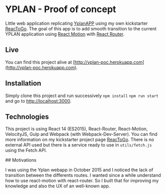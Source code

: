 # YPLAN - Proof of concept

Little web application replicating [YplanAPP](https://yplanapp.com/) using my own kickstarter [ReacToGo](https://github.com/PBRT/reactogo). The goal of this app is to add smooth transition to the current YPLAN application using [React Motion](https://github.com/chenglou/react-motion) with [React Router](https://github.com/rackt/react-router).

## Live

You can find this project alive at [http://yplan-poc.herokuapp.com](http://yplan-poc.herokuapp.com).

## Installation

Simply clone this project and run successively ```npm install``` ```npm run start``` and go to [http://localhost:3000](http://localhost:3000). 

## Technologies

This project is using React 14 (ES2015), React-Router, React-Motion, VelocityJS, Gulp and Webpack (with Webpack-Dev-Server). You can find more information on my kickstarter project page [ReacToGo](https://github.com/PBRT/reactogo). There is no external API used but there is a service ready to use in ```utils/fetch.js``` using the Fetch API.

## Motivations

I was using the Yplan webapp in October 2015 and I noticed the lack of transition between the differents routes. I wanted since a while understand how to use react-motion with react-router. So I built that for improving my knowledge and also the UX of an well-known app.
